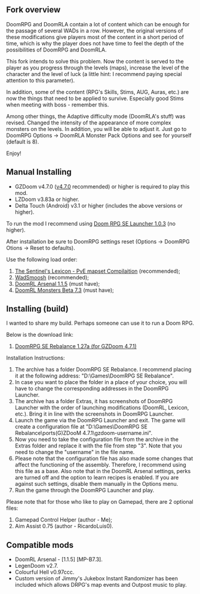 ## Fork overview

DoomRPG and DoomRLA contain a lot of content which can be enough for the passage of several WADs in a row. However, the original versions of these modifications give players most of the content in a short period of time, which is why the player does not have time to feel the depth of the possibilities of DoomRPG and DoomRLA.

This fork intends to solve this problem. Now the content is served to the player as you progress through the levels (maps), increase the level of the character and the level of luck (a little hint: I recommend paying special attention to this parameter).

In addition, some of the content (RPG's Skills, Stims, AUG, Auras, etc.) are now the things that need to be applied to survive. Especially good Stims when meeting with boss - remember this.

Among other things, the Adaptive difficulty mode (DoomRLA's stuff) was revised. Changed the intensity of the appearance of more complex monsters on the levels. In addition, you will be able to adjust it. Just go to DoomRPG Options -> DoomRLA Monster Pack Options and see for yourself (default is 8).

Enjoy! 

## Manual Installing

- GZDoom v4.7.0 ([v4.7.0](https://zdoom.org/files/gzdoom/bin/gzdoom-4-7-0-Windows-64bit.zip) recommended) or higher is required to play this mod.
- LZDoom v3.83a or higher.
- Delta Touch (Android) v3.1 or higher (includes the above versions or higher).

To run the mod I recommend using [Doom RPG SE Launcher 1.0.3](https://github.com/Forevener/DRPGSEL/releases/tag/v1.0.3) (no higher).

After installation be sure to DoomRPG settings reset (Options -> DoomRPG Otions -> Reset to defaults).

Use the following load order:

1. [The Sentinel's Lexicon - PvE mapset Compilaition](https://github.com/WNC12k/DoomRPG-Lexicon/releases) (recommended);
2. [WadSmoosh](https://github.com/WNC12k/DoomRPG-WadSmoosh/releases) (recommended);
3. [DoomRL Arsenal 1.1.5](https://forum.zdoom.org/viewtopic.php?f=43&t=37044) (must have);
4. [DoomRL Monsters Beta 7.3](https://forum.zdoom.org/viewtopic.php?f=43&t=37044) (must have);

## Installing (build)

I wanted to share my build. Perhaps someone can use it to run a Doom RPG.

Below is the download link:
1. [DoomRPG SE Rebalance 1.27a (for GZDoom 4.7.1)](https://drive.google.com/drive/folders/1lbhGQVh_MXSTBQ-iCmuOIHOE31HREPUE?usp=sharing)

Installation Instructions:

1. The archive has a folder DoomRPG SE Rebalance. I recommend placing it at the following address: "D:\Games\DoomRPG SE Rebalance".
2. In case you want to place the folder in a place of your choice, you will have to change the corresponding addresses in the DoomRPG Launcher.
3. The archive has a folder Extras, it has screenshots of DoomRPG Launcher with the order of launching modifications (DoomRL, Lexicon, etc.). Bring it in line with the screenshots in DoomRPG Launcher.
4. Launch the game via the DoomRPG Launcher and exit. The game will create a configuration file at "D:\Games\DoomRPG SE Rebalance\ports\(G)ZDooM 4.7.1\gzdoom-username.ini".
5. Now you need to take the configuration file from the archive in the Extras folder and replace it with the file from step "3". Note that you need to change the "username" in the file name.
6. Please note that the configuration file has also made some changes that affect the functioning of the assembly. Therefore, I recommend using this file as a base. Also note that in the DoomRL Arsenal settings, perks are turned off and the option to learn recipes is enabled. If you are against such settings, disable them manually in the Options menu.
7. Run the game through the DoomRPG Launcher and play.

Please note that for those who like to play on Gamepad, there are 2 optional files:
1. Gamepad Control Helper (author - Me);
2. Aim Assist 0.75 (author - RicardoLuis0).

## Compatible mods

- DoomRL Arsenal - [1.1.5] [MP-B7.3].
- LegenDoom v2.7.
- Colourful Hell v0.97ccc.
- Custom version of Jimmy's Jukebox Instant Randomizer has been included which allows DRPG's map events and Outpost music to play.

